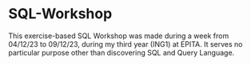 # SQL-Workshop

This exercise-based SQL Workshop was made during a week from 04/12/23 to 09/12/23, during my third year (ING1) at EPITA.
It serves no particular purpose other than discovering SQL and Query Language.
